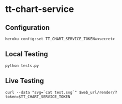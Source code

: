 tt-chart-service
================

## Configuration

    heroku config:set TT_CHART_SERVICE_TOKEN=<secret>


## Local Testing

    python tests.py


## Live Testing

    curl --data "svg=`cat test.svg`" $web_url/render/?token=$TT_CHART_SERVICE_TOKEN
